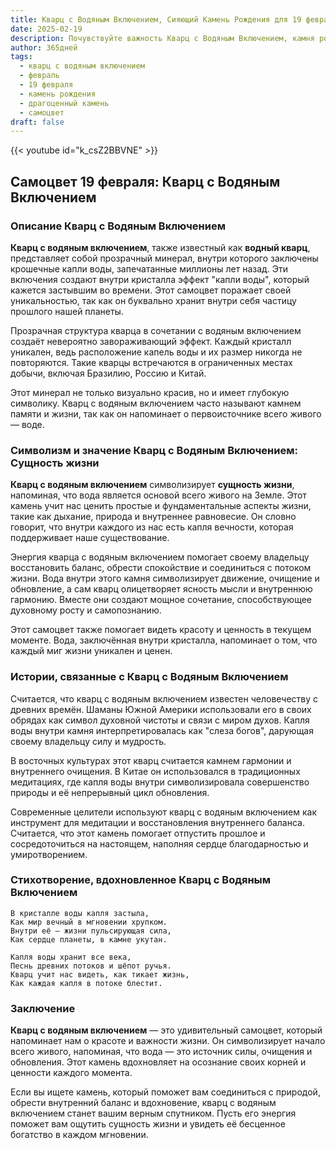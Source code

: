```yaml
---
title: Кварц с Водяным Включением, Сияющий Камень Рождения для 19 февраля
date: 2025-02-19
description: Почувствуйте важность Кварц с Водяным Включением, камня рождения 19 февраля, который символизирует Сущность жизни. Пусть его красота и значение осветят ваш день.
author: 365дней
tags:
  - кварц с водяным включением
  - февраль
  - 19 февраля
  - камень рождения
  - драгоценный камень
  - самоцвет
draft: false
---
```


{{< youtube id="k_csZ2BBVNE" >}}

## Самоцвет 19 февраля: Кварц с Водяным Включением

### Описание Кварц с Водяным Включением

**Кварц с водяным включением**, также известный как **водный кварц**, представляет собой прозрачный минерал, внутри которого заключены крошечные капли воды, запечатанные миллионы лет назад. Эти включения создают внутри кристалла эффект "капли воды", который кажется застывшим во времени. Этот самоцвет поражает своей уникальностью, так как он буквально хранит внутри себя частицу прошлого нашей планеты.

Прозрачная структура кварца в сочетании с водяным включением создаёт невероятно завораживающий эффект. Каждый кристалл уникален, ведь расположение капель воды и их размер никогда не повторяются. Такие кварцы встречаются в ограниченных местах добычи, включая Бразилию, Россию и Китай.

Этот минерал не только визуально красив, но и имеет глубокую символику. Кварц с водяным включением часто называют камнем памяти и жизни, так как он напоминает о первоисточнике всего живого — воде.

### Символизм и значение Кварц с Водяным Включением: Сущность жизни

**Кварц с водяным включением** символизирует **сущность жизни**, напоминая, что вода является основой всего живого на Земле. Этот камень учит нас ценить простые и фундаментальные аспекты жизни, такие как дыхание, природа и внутреннее равновесие. Он словно говорит, что внутри каждого из нас есть капля вечности, которая поддерживает наше существование.

Энергия кварца с водяным включением помогает своему владельцу восстановить баланс, обрести спокойствие и соединиться с потоком жизни. Вода внутри этого камня символизирует движение, очищение и обновление, а сам кварц олицетворяет ясность мысли и внутреннюю гармонию. Вместе они создают мощное сочетание, способствующее духовному росту и самопознанию.

Этот самоцвет также помогает видеть красоту и ценность в текущем моменте. Вода, заключённая внутри кристалла, напоминает о том, что каждый миг жизни уникален и ценен.

### Истории, связанные с Кварц с Водяным Включением

Считается, что кварц с водяным включением известен человечеству с древних времён. Шаманы Южной Америки использовали его в своих обрядах как символ духовной чистоты и связи с миром духов. Капля воды внутри камня интерпретировалась как "слеза богов", дарующая своему владельцу силу и мудрость.

В восточных культурах этот кварц считается камнем гармонии и внутреннего очищения. В Китае он использовался в традиционных медитациях, где капля воды внутри символизировала совершенство природы и её непрерывный цикл обновления.

Современные целители используют кварц с водяным включением как инструмент для медитации и восстановления внутреннего баланса. Считается, что этот камень помогает отпустить прошлое и сосредоточиться на настоящем, наполняя сердце благодарностью и умиротворением.

### Стихотворение, вдохновленное Кварц с Водяным Включением

	В кристалле воды капля застыла,  
	Как мир вечный в мгновении хрупком.  
	Внутри её — жизни пульсирующая сила,  
	Как сердце планеты, в камне укутан.
	
	Капля воды хранит все века,  
	Песнь древних потоков и шёпот ручья.  
	Кварц учит нас видеть, как тикает жизнь,  
	Как каждая капля в потоке блестит.

### Заключение

**Кварц с водяным включением** — это удивительный самоцвет, который напоминает нам о красоте и важности жизни. Он символизирует начало всего живого, напоминая, что вода — это источник силы, очищения и обновления. Этот камень вдохновляет на осознание своих корней и ценности каждого момента.

Если вы ищете камень, который поможет вам соединиться с природой, обрести внутренний баланс и вдохновение, кварц с водяным включением станет вашим верным спутником. Пусть его энергия поможет вам ощутить сущность жизни и увидеть её бесценное богатство в каждом мгновении.